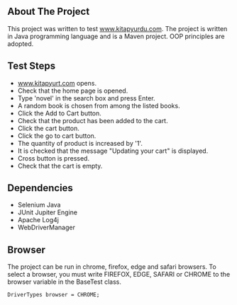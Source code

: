 

## About The Project
This project was written to test www.kitapyurdu.com. The project is written in Java programming language and is a Maven project. OOP principles are adopted. 

## Test Steps
- www.kitapyurt.com opens.
- Check that the home page is opened.
- Type 'novel' in the search box and press Enter.
- A random book is chosen from among the listed books.
- Click the Add to Cart button.
- Check that the product has been added to the cart.
- Click the cart button.
- Click the go to cart button.
- The quantity of product is increased by '1'.
- It is checked that the message "Updating your cart" is displayed.
- Cross button is pressed.
- Check that the cart is empty.

## Dependencies
- Selenium Java
- JUnit Jupiter Engine
- Apache Log4j
- WebDriverManager

## Browser
The project can be run in chrome, firefox, edge and safari browsers. To select a browser, you must write FIREFOX, EDGE, SAFARI or CHROME to the browser variable in the BaseTest class.

```
DriverTypes browser = CHROME;
```
